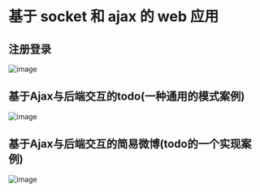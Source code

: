 # 基于 socket 和 ajax 的 web 应用

## 注册登录
![image](https://github.com/MLong54/socket-server/tree/master/image/register_login.gif)

## 基于Ajax与后端交互的todo(一种通用的模式案例)
![image](https://github.com/MLong54/socket-server/tree/master/image/todo.gif)

## 基于Ajax与后端交互的简易微博(todo的一个实现案例)
![image](https://github.com/MLong54/socket-server/tree/master/image/weibo.gif)


